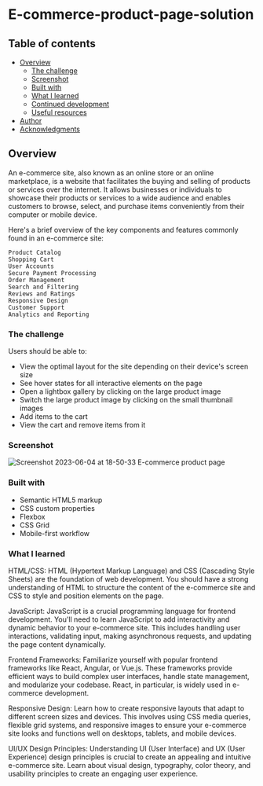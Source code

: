 # E-commerce-product-page-solution

## Table of contents

- [Overview](#overview)
  - [The challenge](#the-challenge)
  - [Screenshot](#screenshot)
  - [Built with](#built-with)
  - [What I learned](#what-i-learned)
  - [Continued development](#continued-development)
  - [Useful resources](#useful-resources)
- [Author](#author)
- [Acknowledgments](#acknowledgments)


## Overview
An e-commerce site, also known as an online store or an online marketplace, is a website that facilitates the buying and selling of products or services over the internet. It allows businesses or individuals to showcase their products or services to a wide audience and enables customers to browse, select, and purchase items conveniently from their computer or mobile device.

Here's a brief overview of the key components and features commonly found in an e-commerce site:

    Product Catalog
    Shopping Cart
    User Accounts
    Secure Payment Processing
    Order Management
    Search and Filtering
    Reviews and Ratings
    Responsive Design
    Customer Support
    Analytics and Reporting 
    
### The challenge

Users should be able to:

- View the optimal layout for the site depending on their device's screen size
- See hover states for all interactive elements on the page
- Open a lightbox gallery by clicking on the large product image
- Switch the large product image by clicking on the small thumbnail images
- Add items to the cart
- View the cart and remove items from it

### Screenshot

![Screenshot 2023-06-04 at 18-50-33 E-commerce product page](https://github.com/adenitan007/-E-commerce-product-page-solution/assets/82835363/00ebedf4-9030-4a9f-b85a-afa255e6cfc9)

### Built with

- Semantic HTML5 markup
- CSS custom properties
- Flexbox
- CSS Grid
- Mobile-first workflow



### What I learned

HTML/CSS: HTML (Hypertext Markup Language) and CSS (Cascading Style Sheets) are the foundation of web development. You should have a strong understanding of HTML to structure the content of the e-commerce site and CSS to style and position elements on the page.

JavaScript: JavaScript is a crucial programming language for frontend development. You'll need to learn JavaScript to add interactivity and dynamic behavior to your e-commerce site. This includes handling user interactions, validating input, making asynchronous requests, and updating the page content dynamically.

Frontend Frameworks: Familiarize yourself with popular frontend frameworks like React, Angular, or Vue.js. These frameworks provide efficient ways to build complex user interfaces, handle state management, and modularize your codebase. React, in particular, is widely used in e-commerce development.

Responsive Design: Learn how to create responsive layouts that adapt to different screen sizes and devices. This involves using CSS media queries, flexible grid systems, and responsive images to ensure your e-commerce site looks and functions well on desktops, tablets, and mobile devices.

UI/UX Design Principles: Understanding UI (User Interface) and UX (User Experience) design principles is crucial to create an appealing and intuitive e-commerce site. Learn about visual design, typography, color theory, and usability principles to create an engaging user experience.
